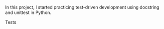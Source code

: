 In this project, I started practicing test-driven development using docstring and unittest in Python.

Tests 
